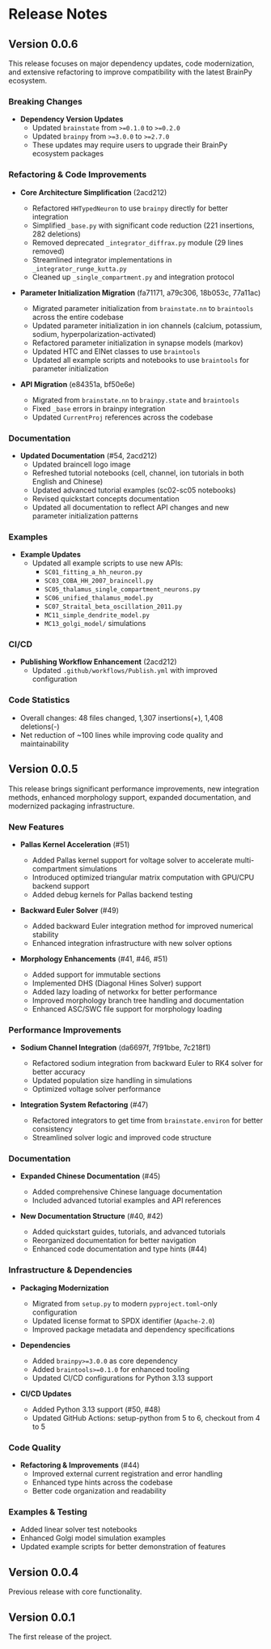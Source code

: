 # Release Notes

## Version 0.0.6

This release focuses on major dependency updates, code modernization, and extensive refactoring to improve compatibility with the latest BrainPy ecosystem.

### Breaking Changes

- **Dependency Version Updates**
  - Updated `brainstate` from `>=0.1.0` to `>=0.2.0`
  - Updated `brainpy` from `>=3.0.0` to `>=2.7.0`
  - These updates may require users to upgrade their BrainPy ecosystem packages

### Refactoring & Code Improvements

- **Core Architecture Simplification** (2acd212)
  - Refactored `HHTypedNeuron` to use `brainpy` directly for better integration
  - Simplified `_base.py` with significant code reduction (221 insertions, 282 deletions)
  - Removed deprecated `_integrator_diffrax.py` module (29 lines removed)
  - Streamlined integrator implementations in `_integrator_runge_kutta.py`
  - Cleaned up `_single_compartment.py` and integration protocol

- **Parameter Initialization Migration** (fa71171, a79c306, 18b053c, 77a11ac)
  - Migrated parameter initialization from `brainstate.nn` to `braintools` across the entire codebase
  - Updated parameter initialization in ion channels (calcium, potassium, sodium, hyperpolarization-activated)
  - Refactored parameter initialization in synapse models (markov)
  - Updated HTC and EINet classes to use `braintools`
  - Updated all example scripts and notebooks to use `braintools` for parameter initialization

- **API Migration** (e84351a, bf50e6e)
  - Migrated from `brainstate.nn` to `brainpy.state` and `braintools`
  - Fixed `_base` errors in brainpy integration
  - Updated `CurrentProj` references across the codebase

### Documentation

- **Updated Documentation** (#54, 2acd212)
  - Updated braincell logo image
  - Refreshed tutorial notebooks (cell, channel, ion tutorials in both English and Chinese)
  - Updated advanced tutorial examples (sc02-sc05 notebooks)
  - Revised quickstart concepts documentation
  - Updated all documentation to reflect API changes and new parameter initialization patterns

### Examples

- **Example Updates**
  - Updated all example scripts to use new APIs:
    - `SC01_fitting_a_hh_neuron.py`
    - `SC03_COBA_HH_2007_braincell.py`
    - `SC05_thalamus_single_compartment_neurons.py`
    - `SC06_unified_thalamus_model.py`
    - `SC07_Straital_beta_oscillation_2011.py`
    - `MC11_simple_dendrite_model.py`
    - `MC13_golgi_model/` simulations

### CI/CD

- **Publishing Workflow Enhancement** (2acd212)
  - Updated `.github/workflows/Publish.yml` with improved configuration

### Code Statistics

- Overall changes: 48 files changed, 1,307 insertions(+), 1,408 deletions(-)
- Net reduction of ~100 lines while improving code quality and maintainability

## Version 0.0.5

This release brings significant performance improvements, new integration methods, enhanced morphology support, expanded documentation, and modernized packaging infrastructure.

### New Features

- **Pallas Kernel Acceleration** (#51)
  - Added Pallas kernel support for voltage solver to accelerate multi-compartment simulations
  - Introduced optimized triangular matrix computation with GPU/CPU backend support
  - Added debug kernels for Pallas backend testing

- **Backward Euler Solver** (#49)
  - Added backward Euler integration method for improved numerical stability
  - Enhanced integration infrastructure with new solver options

- **Morphology Enhancements** (#41, #46, #51)
  - Added support for immutable sections
  - Implemented DHS (Diagonal Hines Solver) support
  - Added lazy loading of networkx for better performance
  - Improved morphology branch tree handling and documentation
  - Enhanced ASC/SWC file support for morphology loading

### Performance Improvements

- **Sodium Channel Integration** (da6697f, 7f91bbe, 7c218f1)
  - Refactored sodium integration from backward Euler to RK4 solver for better accuracy
  - Updated population size handling in simulations
  - Optimized voltage solver performance

- **Integration System Refactoring** (#47)
  - Refactored integrators to get time from `brainstate.environ` for better consistency
  - Streamlined solver logic and improved code structure

### Documentation

- **Expanded Chinese Documentation** (#45)
  - Added comprehensive Chinese language documentation
  - Included advanced tutorial examples and API references

- **New Documentation Structure** (#40, #42)
  - Added quickstart guides, tutorials, and advanced tutorials
  - Reorganized documentation for better navigation
  - Enhanced code documentation and type hints (#44)

### Infrastructure & Dependencies

- **Packaging Modernization**
  - Migrated from `setup.py` to modern `pyproject.toml`-only configuration
  - Updated license format to SPDX identifier (`Apache-2.0`)
  - Improved package metadata and dependency specifications

- **Dependencies**
  - Added `brainpy>=3.0.0` as core dependency
  - Added `braintools>=0.1.0` for enhanced tooling
  - Updated CI/CD configurations for Python 3.13 support

- **CI/CD Updates**
  - Added Python 3.13 support (#50, #48)
  - Updated GitHub Actions: setup-python from 5 to 6, checkout from 4 to 5

### Code Quality

- **Refactoring & Improvements** (#44)
  - Improved external current registration and error handling
  - Enhanced type hints across the codebase
  - Better code organization and readability

### Examples & Testing

- Added linear solver test notebooks
- Enhanced Golgi model simulation examples
- Updated example scripts for better demonstration of features

## Version 0.0.4

Previous release with core functionality.

## Version 0.0.1

The first release of the project.



